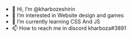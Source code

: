 - 👋 Hi, I’m @kharbozeshirin
- 👀 I’m interested in Website design and games
- 🌱 I’m currently learning CSS And JS
- 📫 How to reach me in discord kharboza#3891
<!---
kharbozeshirin/kharbozeshirin is a ✨ special ✨ repository because its `README.md` (this file) appears on your GitHub profile.
You can click the Preview link to take a look at your changes.
--->
